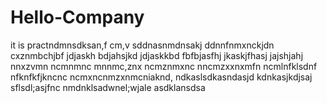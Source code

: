 # Hello-Company
it is practndmnsdksan,f cm,v sddnasnmdnsakj ddnnfnmxnckjdn  cxznmbchjbf jdjaskh bdjahsjkd jdjaskkbd fbfbjasfhj jkaskjfhasj jajshjahj
nnxzvmn
ncmnmnc
mnnmc,znx
ncmznmxnc
nncmzxxnxmfn 
ncmlnfklsdnf
nfknfkfjkncnc
ncmxncnmzxnmcniaknd,
ndkaslsdkasndasjd
kdnkasjkdjsaj 
sflsdl;asjfnc
nmdnklsadwnel;wjale
asdklansdsa
